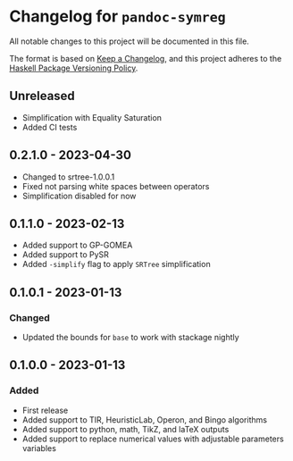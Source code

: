# Changelog for `pandoc-symreg`

All notable changes to this project will be documented in this file.

The format is based on [Keep a Changelog](https://keepachangelog.com/en/1.0.0/),
and this project adheres to the
[Haskell Package Versioning Policy](https://pvp.haskell.org/).

## Unreleased

- Simplification with Equality Saturation
- Added CI tests

## 0.2.1.0 - 2023-04-30

- Changed to srtree-1.0.0.1
- Fixed not parsing white spaces between operators
- Simplification disabled for now

## 0.1.1.0 - 2023-02-13

- Added support to GP-GOMEA
- Added support to PySR
- Added `-simplify` flag to apply `SRTree` simplification

## 0.1.0.1 - 2023-01-13

### Changed

- Updated the bounds for `base` to work with stackage nightly

## 0.1.0.0 - 2023-01-13

### Added

- First release
- Added support to TIR, HeuristicLab, Operon, and Bingo algorithms
- Added support to python, math, TikZ, and laTeX outputs
- Added support to replace numerical values with adjustable parameters variables
